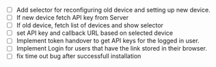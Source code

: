 - [ ] Add selector for reconfiguring old device and setting up new device.
- [ ] If new device fetch API key from Server
- [ ] If old device, fetch list of devices and show selector
- [ ] set API key and callback URL based on selected device
- [ ] Implement token handover to get API keys for the logged in user.
- [ ] Implement Login for users that have the link stored in their browser.
- [ ] fix time out bug after successfull installation
